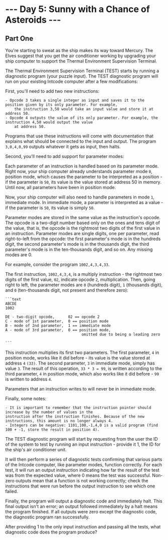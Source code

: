 # --- Day 5: Sunny with a Chance of Asteroids ---

## Part One

You're starting to sweat as the ship makes its way toward Mercury. The Elves suggest that you get the air
conditioner working by upgrading your ship computer to support the Thermal Environment Supervision Terminal.

The Thermal Environment Supervision Terminal (TEST) starts by running a diagnostic program (your puzzle input).
The TEST diagnostic program will run on your existing Intcode computer after a few modifications:

First, you'll need to add two new instructions:

    - Opcode 3 takes a single integer as input and saves it to the position given by its only parameter. For example, 
        the instruction 3,50 would take an input value and store it at address 50.
    - Opcode 4 outputs the value of its only parameter. For example, the instruction 4,50 would output the value 
        at address 50.

Programs that use these instructions will come with documentation that explains what should be connected to the input
and output. The program `3,0,4,0,99` outputs whatever it gets as input, then halts.

Second, you'll need to add support for parameter modes:

Each parameter of an instruction is handled based on its parameter mode. Right now, your ship computer already
understands parameter mode `0`, position mode, which causes the parameter to be interpreted as a position - if the
parameter is `50`, its value is the value stored at address 50 in memory. Until now, all parameters have been in
position mode.

Now, your ship computer will also need to handle parameters in mode `1`, immediate mode. In immediate mode,
a parameter is interpreted as a value - if the parameter is `50`, its value is simply `50`.

Parameter modes are stored in the same value as the instruction's opcode. The opcode is a two-digit number based
only on the ones and tens digit of the value, that is, the opcode is the rightmost two digits of the first value
in an instruction. Parameter modes are single digits, one per parameter, read right-to-left from the opcode: the first
parameter's mode is in the hundreds digit, the second parameter's mode is in the thousands digit, the third
parameter's mode is in the ten-thousands digit, and so on. Any missing modes are 0.

For example, consider the program `1002,4,3,4,33`.

The first instruction, `1002,4,3,4`, is a multiply instruction - the rightmost two digits of the first value, `02`,
indicate opcode `2`, multiplication. Then, going right to left, the parameter modes are `0` (hundreds digit),
`1` (thousands digit), and `0` (ten-thousands digit, not present and therefore zero):

    ```text
    ABCDE
    1002

    DE - two-digit opcode,      02 == opcode 2
    C - mode of 1st parameter,  0 == position mode
    B - mode of 2nd parameter,  1 == immediate mode
    A - mode of 3rd parameter,  0 == position mode,
                                      omitted due to being a leading zero

    ```

This instruction multiplies its first two parameters. The first parameter, `4` in position mode, works like it
did before - its value is the value stored at address `4` `(33)`. The second parameter, `3` in immediate mode,
simply has value `3`. The result of this operation, `33 * 3 = 99`, is written according to the third parameter, `4`
in position mode, which also works like it did before - `99` is written to address `4`.

Parameters that an instruction writes to will never be in immediate mode.

Finally, some notes:

    - It is important to remember that the instruction pointer should increase by the number of values in the 
    instruction after the instruction finishes. Because of the new instructions, this amount is no longer always 4.
    - Integers can be negative: 1101,100,-1,4,0 is a valid program (find 100 + -1, store the result in position 4).

The TEST diagnostic program will start by requesting from the user the ID of the system to test by running an
input instruction - provide it 1, the ID for the ship's air conditioner unit.

It will then perform a series of diagnostic tests confirming that various parts of the Intcode computer,
like parameter modes, function correctly. For each test, it will run an output instruction indicating how far the
result of the test was from the expected value, where 0 means the test was successful. Non-zero outputs mean that a
function is not working correctly; check the instructions that were run before the output instruction to see which
one failed.

Finally, the program will output a diagnostic code and immediately halt. This final output isn't an error; an
output followed immediately by a halt means the program finished. If all outputs were zero except the diagnostic code,
the diagnostic program ran successfully.

After providing 1 to the only input instruction and passing all the tests, what diagnostic
code does the program produce?
